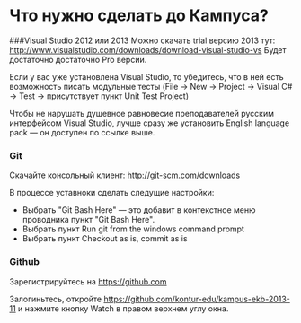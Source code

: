 Что нужно сделать до Кампуса?
===

###Visual Studio 2012 или 2013
Можно скачать trial версию 2013 тут: 
http://www.visualstudio.com/downloads/download-visual-studio-vs
Будет достаточно достаточно Pro версии.

Если у вас уже установлена Visual Studio, то убедитесь, что в ней есть возможность писать модульные тесты 
(File → New → Project → Visual C# → Test → присутствует пункт Unit Test Project)

Чтобы не нарушать душевное равновесие преподавателей русским интерфейсом Visual Studio, 
лучше сразу же установить English language pack — он доступен по ссылке выше.


### Git
Скачайте консольный клиент: http://git-scm.com/downloads

В процессе уставноки сделать следущие настройки:

* Выбрать "Git Bash Here" — это добавит в контекстное меню проводника пункт "Git Bash Here".
* Выбрать пункт Run git from the windows command prompt
* Выбрать пункт Checkout as is, commit as is
 

### Github
Зарегистрируйтесь на https://github.com

Залогиньтесь, откройте https://github.com/kontur-edu/kampus-ekb-2013-11 и нажмите кнопку Watch в правом верхнем углу окна.
